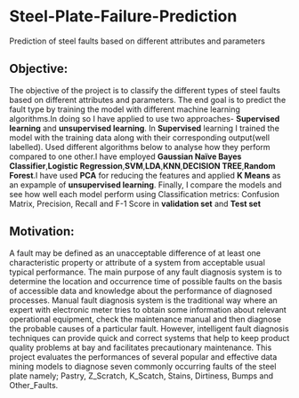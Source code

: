 # Steel-Plate-Failure-Prediction
Prediction of steel faults based on different attributes and parameters

## Objective:
The objective of the project is to classify the different types of steel faults based on different attributes and parameters. The end goal is to predict the fault type by training the model with different machine learning algorithms.In doing so I have applied to use two approaches- **Supervised learning** and **unsupervised learning**.
In **Supervised** learning I trained the model with the training data along with their corresponding output(well labelled).
Used different algorithms below to analyse how they perform compared to one other.I have employed **Gaussian Naïve Bayes Classifier**,**Logistic Regression**,**SVM**,**LDA**,**KNN**,**DECISION TREE**,**Random Forest**.I have used **PCA** for reducing the features and applied **K Means** as an expample of **unsupervised learning**.
Finally, I  compare the models and see how well each model perform using Classification metrics: Confusion Matrix, Precision, Recall and F-1 Score in **validation set** and **Test set**

## Motivation:
A fault may be defined as an unacceptable difference of at least one characteristic property or attribute of a system from acceptable usual typical performance. The main purpose of any fault diagnosis system is to determine the location and occurrence time of possible faults on the basis of accessible data and knowledge about the performance of diagnosed processes. Manual fault diagnosis system is the traditional way where an expert with electronic meter tries to obtain some information about relevant operational equipment, check the maintenance manual and then diagnose the probable causes of a particular fault. However, intelligent fault diagnosis techniques can provide quick and correct systems that help to keep product quality problems at bay and facilitates precautionary maintenance.
This project evaluates the performances of several popular and effective data mining models to diagnose seven commonly occurring faults of the steel plate namely; Pastry, Z_Scratch, K_Scatch, Stains, Dirtiness, Bumps and Other_Faults.



